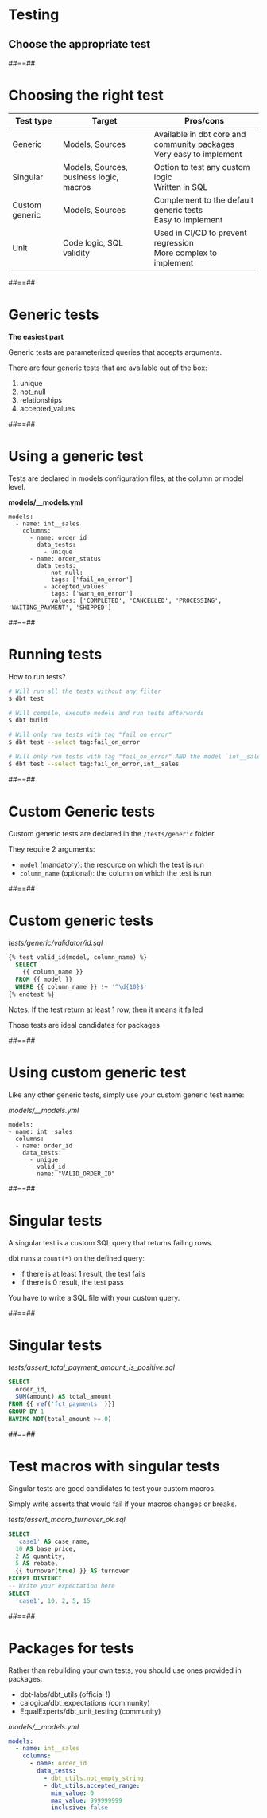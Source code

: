 <!-- .slide: class="transition"-->

# Testing

## Choose the appropriate test

##==##

<!-- .slide:-->

# Choosing the right test

| Test type      | Target                                  | Pros/cons                                                              |
| -------------- | --------------------------------------- | ---------------------------------------------------------------------- |
| Generic        | Models, Sources                         | Available in dbt core and community packages<br>Very easy to implement |
| Singular       | Models, Sources, business logic, macros | Option to test any custom logic<br>Written in SQL                      |
| Custom generic | Models, Sources                         | Complement to the default generic tests<br>Easy to implement           |
| Unit           | Code logic, SQL validity                | Used in CI/CD to prevent regression<br>More complex to implement       |

##==##

# Generic tests

**The easiest part**

Generic tests are parameterized queries that accepts arguments.

There are four generic tests that are available out of the box:

1. unique
1. not_null
1. relationships
1. accepted_values

##==##

<!-- .slide: class="with-code max-height"-->

# Using a generic test

Tests are declared in models configuration files, at the column or model level.

**models/\_\_models.yml**

```yaml[5-6,8-13]
models:
  - name: int__sales
    columns:
      - name: order_id
        data_tests:
          - unique
      - name: order_status
        data_tests:
          - not_null:
            tags: ['fail_on_error']
          - accepted_values:
            tags: ['warn_on_error']
            values: ['COMPLETED', 'CANCELLED', 'PROCESSING', 'WAITING_PAYMENT', 'SHIPPED']
```

##==##

<!-- .slide: class="with-code"-->

# Running tests

How to run tests?

```bash
# Will run all the tests without any filter
$ dbt test

# Will compile, execute models and run tests afterwards
$ dbt build

# Will only run tests with tag "fail_on_error"
$ dbt test --select tag:fail_on_error

# Will only run tests with tag "fail_on_error" AND the model `int__sales`
$ dbt test --select tag:fail_on_error,int__sales
```

##==##

# Custom Generic tests

Custom generic tests are declared in the `/tests/generic` folder.

They require 2 arguments:

- `model` (mandatory): the resource on which the test is run
- `column_name` (optional): the column on which the test is run

##==##

<!-- .slide: class="with-code"-->

# Custom generic tests

_tests/generic/validator/id.sql_

```sql
{% test valid_id(model, column_name) %}
  SELECT
    {{ column_name }}
  FROM {{ model }}
  WHERE {{ column_name }} !~ '^\d{10}$'
{% endtest %}
```

Notes:
If the test return at least 1 row, then it means it failed

Those tests are ideal candidates for packages

##==##

<!-- .slide: class="with-code"-->

# Using custom generic test

Like any other generic tests, simply use your custom generic test name:

_models/\_\_models.yml_

```yaml[5,7-8]
models:
- name: int__sales
  columns:
  - name: order_id
    data_tests:
      - unique
      - valid_id
        name: "VALID_ORDER_ID"
```

##==##

# Singular tests

A singular test is a custom SQL query that returns failing rows.

dbt runs a `count(*)` on the defined query:

- If there is at least 1 result, the test fails
- If there is 0 result, the test pass

You have to write a SQL file with your custom query.

##==##

<!-- .slide: class="with-code"-->

# Singular tests

_tests/assert_total_payment_amount_is_positive.sql_

```sql
SELECT
  order_id,
  SUM(amount) AS total_amount
FROM {{ ref('fct_payments' )}}
GROUP BY 1
HAVING NOT(total_amount >= 0)
```

##==##

<!-- .slide: class="with-code"-->

# Test macros with singular tests

Singular tests are good candidates to test your custom macros.

Simply write asserts that would fail if your macros changes or breaks.

_tests/assert_macro_turnover_ok.sql_

```sql
SELECT
  'case1' AS case_name,
  10 AS base_price,
  2 AS quantity,
  5 AS rebate,
  {{ turnover(true) }} AS turnover
EXCEPT DISTINCT
-- Write your expectation here
SELECT
  'case1', 10, 2, 5, 15
```

##==##

<!-- .slide: class="with-code"-->

# Packages for tests

Rather than rebuilding your own tests, you should use ones provided in packages:

- dbt-labs/dbt_utils (official !)
- calogica/dbt_expectations (community)
- EqualExperts/dbt_unit_testing (community)

_models/\_\_models.yml_

```yaml
models:
  - name: int__sales
    columns:
      - name: order_id
        data_tests:
          - dbt_utils.not_empty_string
          - dbt_utils.accepted_range:
            min_value: 0
            max_value: 999999999
            inclusive: false
```
